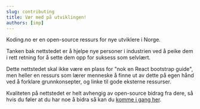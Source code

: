 ```yaml
---
slug: contributing
title: Vær med på utviklingen!
authors: [imp]
---
```


Koding.no er en open-source ressurs for nye utviklere i Norge.

Tanken bak nettstedet er å hjelpe nye personer i industrien ved å peike dem i rett retning for å sette dem opp for suksess som selvlært.

Dette nettstedet skal ikke være en plass for "nok en React bootstrap guide", men heller en ressurs som lærer menneske å finne ut av dette på egen hånd ved å forklare grunnkonsepter, og linke til gode eksterne ressurser.

Kvaliteten på nettstedet er helt avhengig av open-source bidrag fra dere, så hvis du føler at du har noe å bidra så kan du [komme i gang her](/bidra).
